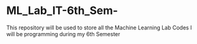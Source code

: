 # ML_Lab_IT-6th_Sem-
This repository will be used to store all the Machine Learning Lab Codes I will be programming during my 6th Semester
